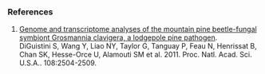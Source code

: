 ### References

1.  [Genome and transcriptome analyses of the mountain pine
    beetle-fungal symbiont Grosmannia clavigera, a lodgepole pine
    pathogen](http://europepmc.org/abstract/MED/21262841).\
    DiGuistini S, Wang Y, Liao NY, Taylor G, Tanguay P, Feau N,
    Henrissat B, Chan SK, Hesse-Orce U, Alamouti SM et al. 2011. Proc.
    Natl. Acad. Sci. U.S.A.. 108:2504-2509.
